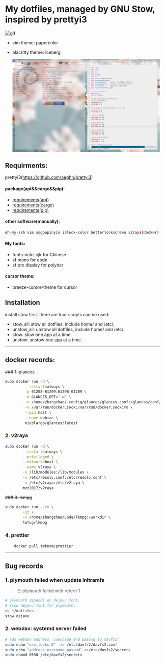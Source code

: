 # My dotfiles, managed by GNU Stow, inspired by prettyi3

![gif](https://thumbs.gfycat.com/AlarmingCoordinatedEarwig-max-1mb.gif)

- vim theme: papercolor
- alacritty theme: iceberg

  ![shot](wallpaper/.local/wallpaper/shot.png)

## **Requirments:**

prettyi3(https://github.com/aeghn/prettyi3)

#### **package(apt&&cargo&&pip):**

- [requirements(apt)](requirements.apt)
- [requirements(cargo)](requirements.cargo)
- [requirements(pip)](requirements.pip)

#### **other software(manually):**

```bash
oh-my-zsh vim sogoupinyin i3lock-color betterlockscreen v2raya(docker) docker code wemeet
```

#### **My fonts:**

- fonts-noto-cjk for Chinese
- sf mono for code
- sf pro display for polybar

#### **cursor theme:**

- breeze-cursor-theme for cursor

## **Installation**

install stow first.
there are four scripts can be used:

- stow_all: stow all dotfiles, include home/ and /etc/.
- unstow_all: unstow all dotfiles, include home/ and /etc/.
- stow: stow one app at a time.
- unstow: unstow one app at a time.

---

## **docker records:**

~~### 1. glances~~

```bash
sudo docker run -d \
         --restart=always \
         -p 61208-61209:61208-61209 \
         -e GLANCES_OPT="-w" \
         -v /home/zhangzhao/.config/glances/glances.conf:/glances/conf/glances.conf \
         -v /var/run/docker.sock:/var/run/docker.sock:ro \
         --pid host \
         --name debian \
         nicolargo/glances:latest
```

### 2. v2raya

```bash
sudo docker run -d \
        --restart=always \
        --privileged \
        --network=host \
        --name v2raya \
        -v /lib/modules:/lib/modules \
        -v /etc/resolv.conf:/etc/resolv.conf \
        -v /etc/v2raya:/etc/v2raya \
        mzz2017/v2raya
```

~~### 3. lkmpg~~

```bash
sudo docker run --rm \
        -it \
        -v /home/zhangzhao/Code/lkmpg:/workdir \
        twtug/lkmpg
```

### 4. prettier

```bash
    docker pull tmknom/prettier
```

---

## **Bug records**

### 1. plymouth failed when update initramfs

> E: plymouth failed with return 1

```bash
# plymouth depends on dejavu font.
# stow dejavu font for plymouth:
cd ~/dotfiles
stow dejavu
```

### 2. webdav: systemd server failed

```bash
# add webdav address, username and passwd to davfs2:
sudo echo "use_locks 0"  >> /etc/davfs2/davfs2.conf
sudo echo "address username passwd" >>/etc/davfs2/secrets
sudo chmod 0600 /etc/davfs2/secrets
```
